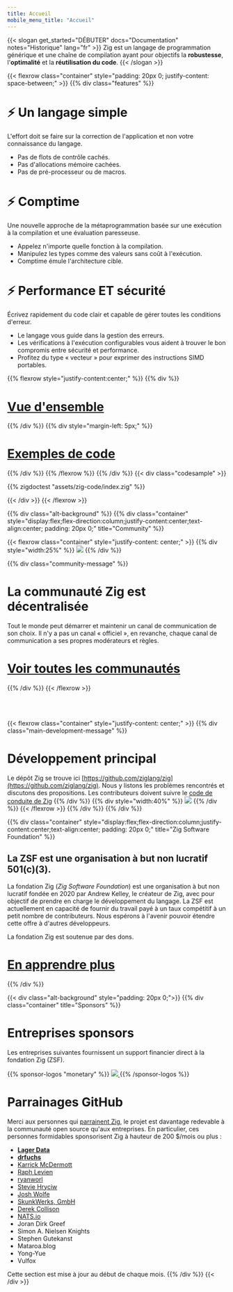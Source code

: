 ```yaml
---
title: Accueil
mobile_menu_title: "Accueil"
---
```

{{< slogan get_started="DÉBUTER" docs="Documentation" notes="Historique" lang="fr" >}}
Zig est un langage de programmation générique et une chaîne de compilation ayant pour objectifs la **robustesse**, l'**optimalité** et la **réutilisation du code**.
{{< /slogan >}}

{{< flexrow class="container" style="padding: 20px 0; justify-content: space-between;" >}}
{{% div class="features" %}}

# ⚡ Un langage simple
L'effort doit se faire sur la correction de l'application et non votre connaissance du langage.

- Pas de flots de contrôle cachés.
- Pas d'allocations mémoire cachées.
- Pas de pré-processeur ou de macros.

# ⚡ Comptime
Une nouvelle approche de la métaprogrammation basée sur une exécution à la compilation et une évaluation paresseuse.

- Appelez n'importe quelle fonction à la compilation.
- Manipulez les types comme des valeurs sans coût à l'exécution.
- Comptime émule l'architecture cible.

# ⚡ Performance ET sécurité
Écrivez rapidement du code clair et capable de gérer toutes les conditions d'erreur.

- Le langage vous guide dans la gestion des erreurs.
- Les vérifications à l'exécution configurables vous aident à trouver le bon compromis entre sécurité et performance.
- Profitez du type « vecteur » pour exprimer des instructions SIMD portables.

{{% flexrow style="justify-content:center;" %}}
{{% div %}}
<h1>
    <a href="learn/overview/" class="button" style="display: inline;">Vue d'ensemble</a>
</h1>
{{% /div %}}
{{% div  style="margin-left: 5px;" %}}
<h1>
    <a href="learn/samples/" class="button" style="display: inline;">Exemples de code</a>
</h1>
{{% /div %}}
{{% /flexrow %}}
{{% /div %}}
{{< div class="codesample" >}}

{{% zigdoctest "assets/zig-code/index.zig" %}}

{{< /div >}}
{{< /flexrow >}}


{{% div class="alt-background" %}}
{{% div class="container"  style="display:flex;flex-direction:column;justify-content:center;text-align:center; padding: 20px 0;" title="Community" %}}

{{< flexrow class="container" style="justify-content: center;" >}}
{{% div style="width:25%" %}}
<img src="/ziggy.svg" style="max-height: 200px">
{{% /div %}}

{{% div class="community-message" %}}
# La communauté Zig est décentralisée
Tout le monde peut démarrer et maintenir un canal de communication de son choix.
Il n'y a pas un canal « officiel », en revanche, chaque canal de communication a ses propres modérateurs et règles.

<div style="">
<h1>
	<a href="https://github.com/ziglang/zig/wiki/Community" class="button" style="display: inline;">Voir toutes les communautés</a>
</h1>
</div>
{{% /div %}}
{{< /flexrow >}}
<div style="height: 50px;"></div>

{{< flexrow class="container" style="justify-content: center;" >}}
{{% div class="main-development-message" %}}
# Développement principal
Le dépôt Zig se trouve ici [https://github.com/ziglang/zig](https://github.com/ziglang/zig).
Nous y listons les problèmes rencontrés et discutons des propositions.
Les contributeurs doivent suivre le [code de conduite de Zig](https://github.com/ziglang/zig/blob/master/CODE_OF_CONDUCT.md)
{{% /div %}}
{{% div style="width:40%" %}}
<img src="/zero.svg" style="max-height: 200px">
{{% /div %}}
{{< /flexrow >}}
{{% /div %}}
{{% /div %}}


{{% div class="container" style="display:flex;flex-direction:column;justify-content:center;text-align:center; padding: 20px 0;" title="Zig Software Foundation" %}}
## La ZSF est une organisation à but non lucratif 501(c)(3).

La fondation Zig (*Zig Software Foundation*) est une organisation à but non lucratif fondée en 2020 par Andrew Kelley, le créateur de Zig, avec pour objectif de prendre en charge le développement du langage.
La ZSF est actuellement en capacité de fournir du travail payé à un taux compétitif à un petit nombre de contributeurs.
Nous espérons à l'avenir pouvoir étendre cette offre à d'autres développeurs.

La fondation Zig est soutenue par des dons.

<h1>
	<a href="zsf/" class="button" style="display:inline;">En apprendre plus</a>
</h1>
{{% /div %}}


{{< div class="alt-background" style="padding: 20px 0;">}}
{{% div class="container" title="Sponsors" %}}
# Entreprises sponsors 
Les entreprises suivantes fournissent un support financier direct à la fondation Zig (ZSF).

{{% sponsor-logos "monetary" %}}
 <a href="https://pex.com" rel="noopener nofollow" target="_blank"><picture>
   <picture>
     <source srcset="/pex-white.svg" media="(prefers-color-scheme: dark)">
     <img src="/pex-dark.svg">
   </picture>
 </a>
{{% /sponsor-logos %}}

# Parrainages GitHub
Merci aux personnes qui [parrainent Zig](zsf/), le projet est davantage redevable à la communauté open source qu'aux entreprises.
En particulier, ces personnes formidables sponsorisent Zig à hauteur de 200 $/mois ou plus :

- [**Lager Data**](https://www.lagerdata.com)
- [**drfuchs**](https://github.com/drfuchs)
- [Karrick McDermott](https://github.com/karrick)
- [Raph Levien](https://raphlinus.github.io/)
- [ryanworl](https://github.com/ryanworl)
- [Stevie Hryciw](https://www.hryx.net/)
- [Josh Wolfe](https://github.com/thejoshwolfe)
- [SkunkWerks, GmbH](https://skunkwerks.at/)
- [Derek Collison](https://github.com/derekcollison)
- [NATS.io](https://github.com/nats-io)
- Joran Dirk Greef
- Simon A. Nielsen Knights
- Stephen Gutekanst
- Mataroa.blog
- Yong-Yue 
- Vulfox

Cette section est mise à jour au début de chaque mois.
{{% /div %}}
{{< /div >}}
